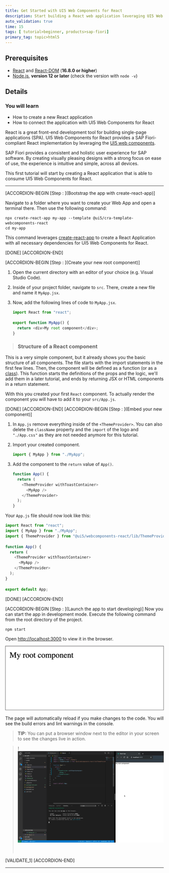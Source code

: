 ```yaml
---
title: Get Started with UI5 Web Components for React
description: Start building a React web application leveraging UI5 Web Components for React.
auto_validation: true
time: 15
tags: [ tutorial>beginner, products>sap-fiori]
primary_tag: topic>html5
---
```



## Prerequisites
  - [React](https://www.npmjs.com/package/react) and [React-DOM](https://www.npmjs.com/package/react-dom) (**16.8.0 or higher**)
  - [Node.js](https://nodejs.org/), **version 12 or later** (check the version with `node -v`)


## Details
### You will learn
-  How to create a new React application
-  How to connect the application with UI5 Web Components for React


React is a great front-end development tool for building single-page applications (SPA). UI5 Web Components for React provides a SAP Fiori-compliant React implementation by leveraging the [UI5 web components](https://github.com/SAP/ui5-webcomponents).

SAP Fiori provides a consistent and holistic user experience for SAP software. By creating visually pleasing designs with a strong focus on ease of use, the experience is intuitive and simple, across all devices.

This first tutorial will start by creating a React application that is able to consume UI5 Web Components for React.

---

[ACCORDION-BEGIN [Step : ](Bootstrap the app with create-react-app)]

Navigate to a folder where you want to create your Web App and open a terminal there. Then use the following command:

```Shell
npx create-react-app my-app --template @ui5/cra-template-webcomponents-react
cd my-app
```

 This command leverages [create-react-app](https://facebook.github.io/create-react-app/) to create a React Application with all necessary dependencies for UI5 Web Components for React.

[DONE]
[ACCORDION-END]

[ACCORDION-BEGIN [Step : ](Create your new root component)]

1. Open the current directory with an editor of your choice (e.g. Visual Studio Code).

2. Inside of your project folder, navigate to `src`. There, create a new file and name it `MyApp.jsx`.

3. Now, add the following lines of code to `MyApp.jsx`.

    ```JavaScript  / JSX
    import React from "react";

    export function MyApp() {
      return <div>My root component</div>;
    }
    ```

> ### Structure of a React component
This is a very simple component, but it already shows you the basic structure of all components. The file starts with the import statements in the first few lines. Then, the component will be defined as a function (or as a [class](https://reactjs.org/docs/react-component.html)). This function starts the definitions of the props and the logic, we'll add them in a later tutorial, and ends by returning JSX or HTML components in a return statement.

With this you created your first `React` component. To actually render the component you will have to add it to your `src/App.js`.

[DONE]
[ACCORDION-END]
[ACCORDION-BEGIN [Step : ](Embed your new component)]

1. In `App.js` remove everything inside of the `<ThemeProvider>`. You can also delete the `className` property and the `import` of the logo and `"./App.css"` as they are not needed anymore for this tutorial.

2. Import your created component.

    ```JavaScript  / JSX
    import { MyApp } from "./MyApp";
    ```
3. Add the component to the `return` value of `App()`.

    ```JavaScript  / JSX
    function App() {
      return (
        <ThemeProvider withToastContainer>
          <MyApp />
        </ThemeProvider>
      );
    }
    ```

Your `App.js` file should now look like this:

```JavaScript  / JSX
import React from "react";
import { MyApp } from "./MyApp";
import { ThemeProvider } from "@ui5/webcomponents-react/lib/ThemeProvider";

function App() {
  return (
    <ThemeProvider withToastContainer>
      <MyApp />
    </ThemeProvider>
  );
}

export default App;
```

[DONE]
[ACCORDION-END]

[ACCORDION-BEGIN [Step : ](Launch the app to start developing)]
Now you can start the app in development mode. Execute the following command from the root directory of the project.

```Shell
npm start
```

Open <http://localhost:3000> to view it in the browser.

![Root Component](01_rootComponent.png)

The page will automatically reload if you make changes to the code. You will see the build errors and lint warnings in the console.

> **TIP:** You can put a browser window next to the editor in your screen to see the changes live in action.

>!![split](./splitscreen.png)
>
>&nbsp;

[VALIDATE_1]
[ACCORDION-END]

---
